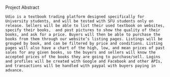Project Abstract

    Udio is a textbook trading platform designed specifically for University students, and will be tested with SFU students only on release. Sellers will be able to list their used textbook on websites, specify their books,  and post pictures to show the quality of their books, and ask for a price. Buyers will then be able to purchase the books from them through our website’s listing pages. Listings will be grouped by book, and can be filtered by price and conditions. Listing pages will also have a chart of the high, low, and mean prices of past sales for any given books, so the buyers and sellers will know the accepted prices of the books they are going to purchase/sell. Logins and profiles will be created with Google and Facebook and other APIs, and transactions will be handled with paypal with buyers paying in advance.
